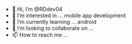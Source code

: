 - 👋 Hi, I’m @RDdev04
- 👀 I’m interested in ... mobile app development
- 🌱 I’m currently learning ... android
- 💞️ I’m looking to collaborate on ...
- 📫 How to reach me ...

<!---
RDdev04/RDdev04 is a ✨ special ✨ repository because its `README.md` (this file) appears on your GitHub profile.
You can click the Preview link to take a look at your changes.
--->
